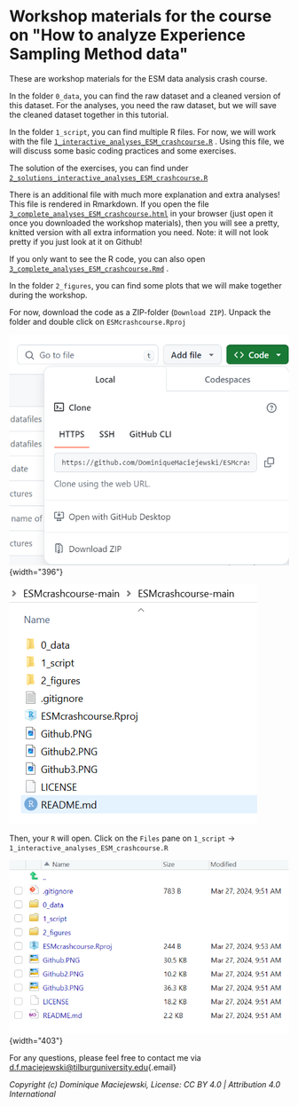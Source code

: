 # Workshop materials for the course on "How to analyze Experience Sampling Method data"

These are workshop materials for the ESM data analysis crash course.

In the folder `0_data`, you can find the raw dataset and a cleaned version of this dataset.
For the analyses, you need the raw dataset, but we will save the cleaned dataset together in this tutorial.

In the folder `1_script`, you can find multiple R files.
For now, we will work with the file [`1_interactive_analyses_ESM_crashcourse.R`](https://github.com/DominiqueMaciejewski/VNOPworkshop2023/blob/main/1_script/1_interactive_analyses_ESM_crashcourse.R) .
Using this file, we will discuss some basic coding practices and some exercises.

The solution of the exercises, you can find under [`2_solutions_interactive_analyses_ESM_crashcourse.R`](https://github.com/DominiqueMaciejewski/VNOPworkshop2023/blob/main/1_script/2_solutions_interactive_analyses_ESM_crashcourse.R)

There is an additional file with much more explanation and extra analyses!
This file is rendered in Rmarkdown.
If you open the file [`3_complete_analyses_ESM_crashcourse.html`](https://github.com/DominiqueMaciejewski/VNOPworkshop2023/blob/main/1_script/3_complete_analyses_ESM_crashcourse.html) in your browser (just open it once you downloaded the workshop materials), then you will see a pretty, knitted version with all extra information you need.
Note: it will not look pretty if you just look at it on Github!

If you only want to see the R code, you can also open [`3_complete_analyses_ESM_crashcourse.Rmd`](https://github.com/DominiqueMaciejewski/VNOPworkshop2023/blob/main/1_script/3_complete_analyses_ESM_crashcourse.Rmd) .

In the folder `2_figures`, you can find some plots that we will make together during the workshop.

For now, download the code as a ZIP-folder (`Download ZIP`).
Unpack the folder and double click on `ESMcrashcourse.Rproj`

![](Github.PNG){width="396"}

![](Github2.PNG)

Then, your `R` will open.
Click on the `Files` pane on `1_script` -\> `1_interactive_analyses_ESM_crashcourse.R`

![](Github3.PNG){width="403"}

For any questions, please feel free to contact me via [d.f.maciejewski\@tilburguniversity.edu](mailto:d.f.maciejewski@tilburguniversity.edu){.email}

*Copyright (c) Dominique Maciejewski, License: CC BY 4.0 \| Attribution 4.0 International*
